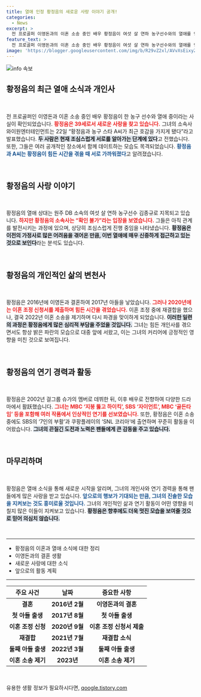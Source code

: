```yaml
---
title: 열애 인정 황정음의 새로운 사랑 이야기 공개!
categories:
  - News
excerpt: >
  전 프로골퍼 이영돈과의 이혼 소송 중인 배우 황정음이 여섯 살 연하 농구선수와의 열애를 인정했다. 공개 데이트 목격담까지 등장하며, 새로운 사랑의 시작이 관심을 모으고 있다!
feature_text: >
  전 프로골퍼 이영돈과의 이혼 소송 중인 배우 황정음이 여섯 살 연하 농구선수와의 열애를 인정했다. 공개 데이트 목격담까지 등장하며, 새로운 사랑의 시작이 관심을 모으고 있다!
image: 'https://blogger.googleusercontent.com/img/b/R29vZ2xl/AVvXsEixyZcFfHzMRdzZMjFBmAUKJYCLCGyLL1o632UiGVXcaFdKo_bkvkuCioo0uUKlGfBVcT3P84aROyZIXSBEx3Aw5nCQ3pTgDom1WDC4m8eifvWiAmWEEVb4x6G_l8C0QH225ldMjyaFvpxGEBGNO37VmDTDMHGhJPq73UglMfDca1-0aw/s1600/blogspot.png'
---
```


<p><img src="https://blogger.googleusercontent.com/img/b/R29vZ2xl/AVvXsEixyZcFfHzMRdzZMjFBmAUKJYCLCGyLL1o632UiGVXcaFdKo_bkvkuCioo0uUKlGfBVcT3P84aROyZIXSBEx3Aw5nCQ3pTgDom1WDC4m8eifvWiAmWEEVb4x6G_l8C0QH225ldMjyaFvpxGEBGNO37VmDTDMHGhJPq73UglMfDca1-0aw/s1600/blogspot.png" alt="info 속보" /></p>

<h2 data-ke-size="size26">황정음의 최근 열애 소식과 개인사</h2>

<p data-ke-size="size16">&nbsp;</p>

<p>전 프로골퍼인 이영돈과 이혼 소송 중인 배우 황정음이 한 농구 선수와 열애 중이라는 사실이 확인되었습니다. <b><span style="color: #ee2323;">황정음은 39세로서 새로운 사랑을 찾고 있습니다.</span></b> 그녀의 소속사 와이원엔터테인먼트는 22일 “황정음과 농구 스타 A씨가 최근 호감을 가지게 됐다”라고 발표했습니다. <b><span style="background-color: #21538527;">두 사람은 현재 조심스럽게 서로를 알아가는 단계에 있다</span></b>고 전했습니다. 또한, 그들은 여러 공개적인 장소에서 함께 데이트하는 모습도 목격되었습니다. <b><span style="color: #1a5490;">황정음과 A씨는 황정음이 힘든 시간을 겪을 때 서로 가까워졌다</span></b>고 알려졌습니다.</p>

<p data-ke-size="size16">&nbsp;</p>

<h2 data-ke-size="size26">황정음의 사랑 이야기</h2>

<p data-ke-size="size16">&nbsp;</p>

<p>황정음의 열애 상대는 원주 DB 소속의 여섯 살 연하 농구선수 김종규로 지목되고 있습니다. <b><span style="color: #ee2323;">하지만 황정음의 소속사는 “확인 불가”라는 입장을 보였습니다.</span></b> 그들은 아직 관계를 발전시키는 과정에 있으며, 상당히 조심스럽게 진행 중임을 나타냈습니다. <b><span style="background-color: #21538527;">황정음은 이전의 가정사로 많은 어려움을 겪어온 만큼, 이번 열애에 매우 신중하게 접근하고 있는 것으로 보인다</span></b>라는 분석도 있습니다.</p>

<p data-ke-size="size16">&nbsp;</p>

<h2 data-ke-size="size26">황정음의 개인적인 삶의 변천사</h2>

<p data-ke-size="size16">&nbsp;</p>

<p>황정음은 2016년에 이영돈과 결혼하여 2017년 아들을 낳았습니다. <b><span style="color: #ee2323;">그러나 2020년에는 이혼 조정 신청서를 제출하며 힘든 시간을 겪었습니다.</span></b> 이혼 조정 중에 재결합을 했으나, 결국 2022년 이혼 소송을 제기하며 다시 파경을 맞이하게 되었습니다. <b><span style="background-color: #21538527;">이러한 일련의 과정은 황정음에게 많은 심리적 부담을 주었을 것입니다.</span></b> 그녀는 힘든 개인사를 겪으면서도 항상 밝은 파란의 모습으로 대중 앞에 서왔고, 이는 그녀의 커리어에 긍정적인 영향을 미친 것으로 보여집니다.</p>

<p data-ke-size="size16">&nbsp;</p>

<h2 data-ke-size="size26">황정음의 연기 경력과 활동</h2>

<p data-ke-size="size16">&nbsp;</p>

<p>황정음은 2002년 걸그룹 슈가의 멤버로 데뷔한 뒤, 이후 배우로 전향하여 다양한 드라마에서 활跃했습니다. <b><span style="color: #ee2323;">그녀는 MBC ‘지붕 뚫고 하이킥’, SBS ‘자이언트’, MBC ‘골든타임’ 등을 포함해 여러 작품에서 인상적인 연기를 선보였습니다.</span></b> 또한, 황정음은 이혼 소송 중에도 SBS의 ‘7인의 부활’과 쿠팡플레이의 ‘SNL 코리아’에 출연하며 꾸준히 활동을 이어왔습니다. <b><span style="background-color: #21538527;">그녀의 끈질긴 도전과 노력은 팬들에게 큰 감동을 주고 있습니다.</span></b></p>

<p data-ke-size="size16">&nbsp;</p>

<h2 data-ke-size="size26">마무리하며</h2>

<p data-ke-size="size16">&nbsp;</p>

<p>황정음은 열애 소식을 통해 새로운 시작을 알리며, 그녀의 개인사와 연기 경력을 통해 팬들에게 많은 사랑을 받고 있습니다. <b><span style="color: #1a5490;">앞으로의 행보가 기대되는 만큼, 그녀의 진솔한 모습을 지켜보는 것도 흥미로울 것입니다.</span></b> 그녀의 개인적인 삶과 연기 활동이 어떤 영향을 미칠지 많은 이들이 지켜보고 있습니다. <b><span style="background-color: #21538527;">황정음은 향후에도 더욱 멋진 모습을 보여줄 것으로 믿어 의심치 않습니다.</span></b></p>

<p data-ke-size="size16">&nbsp;</p>

<hr>

<ul>
  <li>황정음의 이혼과 열애 소식에 대한 정리</li>
  <li>이영돈과의 결혼 생활</li>
  <li>새로운 사랑에 대한 소식</li>
  <li>앞으로의 활동 계획</li>
</ul>

<hr>

<table style="width: 100%; border-collapse: collapse;">
  <thead>
    <tr>
      <th style="text-align: center; height: 30px;">주요 사건</th>
      <th style="text-align: center; height: 30px;">날짜</th>
      <th style="text-align: center; height: 30px;">중요한 사항</th>
    </tr>
  </thead>
  <tbody>
    <tr>
      <td style="text-align: center; height: 17px;"><b>결혼</b></td>
      <td style="text-align: center; height: 17px;"><b>2016년 2월</b></td>
      <td style="text-align: center; height: 17px;"><b>이영돈과의 결혼</b></td>
    </tr>
    <tr>
      <td style="text-align: center; height: 17px;"><b>첫 아들 출생</b></td>
      <td style="text-align: center; height: 17px;"><b>2017년 8월</b></td>
      <td style="text-align: center; height: 17px;"><b>첫 아들 출생</b></td>
    </tr>
    <tr>
      <td style="text-align: center; height: 17px;"><b>이혼 조정 신청</b></td>
      <td style="text-align: center; height: 17px;"><b>2020년 9월</b></td>
      <td style="text-align: center; height: 17px;"><b>이혼 조정 신청서 제출</b></td>
    </tr>
    <tr>
      <td style="text-align: center; height: 17px;"><b>재결합</b></td>
      <td style="text-align: center; height: 17px;"><b>2021년 7월</b></td>
      <td style="text-align: center; height: 17px;"><b>재결합 소식</b></td>
    </tr>
    <tr>
      <td style="text-align: center; height: 17px;"><b>둘째 아들 출생</b></td>
      <td style="text-align: center; height: 17px;"><b>2022년 3월</b></td>
      <td style="text-align: center; height: 17px;"><b>둘째 아들 출생</b></td>
    </tr>
    <tr>
      <td style="text-align: center; height: 17px;"><b>이혼 소송 제기</b></td>
      <td style="text-align: center; height: 17px;"><b>2023년</b></td>
      <td style="text-align: center; height: 17px;"><b>이혼 소송 제기</b></td>
    </tr>
  </tbody>
</table>

<p data-ke-size="size16">&nbsp;</p>
유용한 생활 정보가 필요하시다면, <a href="https://qoogle.tistory.com" rel="dofollow">qoogle.tistory.com</a>


